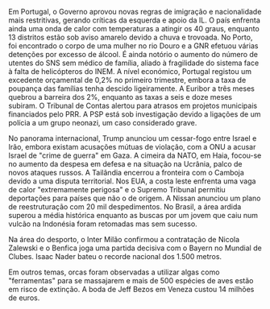 Em Portugal, o Governo aprovou novas regras de imigração e nacionalidade mais restritivas, gerando críticas da esquerda e apoio da IL. O país enfrenta ainda uma onda de calor com temperaturas a atingir os 40 graus, enquanto 13 distritos estão sob aviso amarelo devido a chuva e trovoada. No Porto, foi encontrado o corpo de uma mulher no rio Douro e a GNR efetuou várias detenções por excesso de álcool. É ainda notório o aumento do número de utentes do SNS sem médico de família, aliado à fragilidade do sistema face à falta de helicópteros do INEM. A nível económico, Portugal registou um excedente orçamental de 0,2% no primeiro trimestre, embora a taxa de poupança das famílias tenha descido ligeiramente. A Euribor a três meses quebrou a barreira dos 2%, enquanto as taxas a seis e doze meses subiram. O Tribunal de Contas alertou para atrasos em projetos municipais financiados pelo PRR. A PSP está sob investigação devido a ligações de um polícia a um grupo neonazi, um caso considerado grave.

No panorama internacional, Trump anunciou um cessar-fogo entre Israel e Irão, embora existam acusações mútuas de violação, com a ONU a acusar Israel de "crime de guerra" em Gaza. A cimeira da NATO, em Haia, focou-se no aumento da despesa em defesa e na situação na Ucrânia, palco de novos ataques russos. A Tailândia encerrou a fronteira com o Camboja devido a uma disputa territorial. Nos EUA, a costa leste enfrenta uma vaga de calor "extremamente perigosa" e o Supremo Tribunal permitiu deportações para países que não o de origem. A Nissan anunciou um plano de reestruturação com 20 mil despedimentos. No Brasil, a área ardida superou a média histórica enquanto as buscas por um jovem que caiu num vulcão na Indonésia foram retomadas mas sem sucesso.

Na área do desporto, o Inter Milão confirmou a contratação de Nicola Zalewski e o Benfica joga uma partida decisiva com o Bayern no Mundial de Clubes. Isaac Nader bateu o recorde nacional dos 1.500 metros.

Em outros temas, orcas foram observadas a utilizar algas como "ferramentas" para se massajarem e mais de 500 espécies de aves estão em risco de extinção. A boda de Jeff Bezos em Veneza custou 14 milhões de euros.